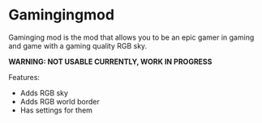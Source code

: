 # Gamingingmod
Gaminging mod is the mod that allows you to be an epic gamer in gaming and game with a gaming quality RGB sky.

**WARNING: NOT USABLE CURRENTLY, WORK IN PROGRESS**

Features:
- Adds RGB sky
- Adds RGB world border
- Has settings for them